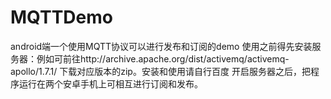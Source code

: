 # MQTTDemo
android端一个使用MQTT协议可以进行发布和订阅的demo
使用之前得先安装服务器：例如可前往http://archive.apache.org/dist/activemq/activemq-apollo/1.7.1/ 下载对应版本的zip。安装和使用请自行百度
开启服务器之后，把程序运行在两个安卓手机上可相互进行订阅和发布。
